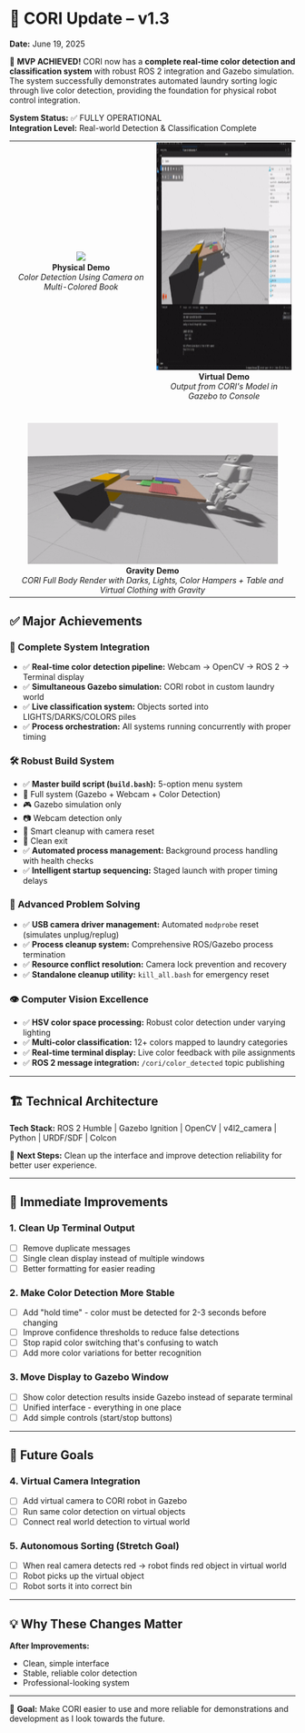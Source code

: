 # 📢 CORI Update – v1.3

**Date:** June 19, 2025

🎉 **MVP ACHIEVED!** CORI now has a **complete real-time color detection and classification system** with robust ROS 2 integration and Gazebo simulation. The system successfully demonstrates automated laundry sorting logic through live color detection, providing the foundation for physical robot control integration.

**System Status:** ✅ FULLY OPERATIONAL  
**Integration Level:** Real-world Detection & Classification Complete  

<div align="center">
  <table>
    <tr>
      <td width="50%" align="center">
        <img src="../../assets/gifs/Physical_Multicolor_Test_Book_Demo.gif" height="400px"/>
        <br><b>Physical Demo</b><br>
        <em>Color Detection Using Camera on Multi-Colored Book</em>
      </td>
      <td width="50%" align="center">
        <img src="../../assets/gifs/Virtual_Multicolor_Test_Book_Demo.gif" height="400px"/>
        <br><b>Virtual Demo</b><br>
        <em>Output from CORI's Model in Gazebo to Console</em>
      </td>
    </tr>
    <tr>
      <td colspan="2" align="center">
        <br><br>
        <img src="../../assets/gifs/CORI_Full_Body_Gravity_Demo.gif" width="90%"/>
        <br><b>Gravity Demo</b><br>
        <em>CORI Full Body Render with Darks, Lights, Color Hampers + Table and Virtual Clothing with Gravity</em>
      </td>
    </tr>
  </table>
</div>

## ✅ Major Achievements

### 🎯 Complete System Integration
- ✅ **Real-time color detection pipeline:** Webcam → OpenCV → ROS 2 → Terminal display
- ✅ **Simultaneous Gazebo simulation:** CORI robot in custom laundry world
- ✅ **Live classification system:** Objects sorted into LIGHTS/DARKS/COLORS piles
- ✅ **Process orchestration:** All systems running concurrently with proper timing

### 🛠️ Robust Build System
- ✅ **Master build script (`build.bash`):** 5-option menu system
 - 🚀 Full system (Gazebo + Webcam + Color Detection)
 - 🎮 Gazebo simulation only
 - 📷 Webcam detection only
 - 🧹 Smart cleanup with camera reset
 - 🚪 Clean exit
- ✅ **Automated process management:** Background process handling with health checks
- ✅ **Intelligent startup sequencing:** Staged launch with proper timing delays

### 🔧 Advanced Problem Solving
- ✅ **USB camera driver management:** Automated `modprobe` reset (simulates unplug/replug)
- ✅ **Process cleanup system:** Comprehensive ROS/Gazebo process termination
- ✅ **Resource conflict resolution:** Camera lock prevention and recovery
- ✅ **Standalone cleanup utility:** `kill_all.bash` for emergency reset

### 👁️ Computer Vision Excellence
- ✅ **HSV color space processing:** Robust color detection under varying lighting
- ✅ **Multi-color classification:** 12+ colors mapped to laundry categories
- ✅ **Real-time terminal display:** Live color feedback with pile assignments
- ✅ **ROS 2 message integration:** `/cori/color_detected` topic publishing

---

## 🏗️ Technical Architecture

**Tech Stack:** ROS 2 Humble | Gazebo Ignition | OpenCV | v4l2_camera | Python | URDF/SDF | Colcon

🎯 **Next Steps:** Clean up the interface and improve detection reliability for better user experience.

---

## 🚀 Immediate Improvements

### 1. **Clean Up Terminal Output**
- [ ] Remove duplicate messages
- [ ] Single clean display instead of multiple windows
- [ ] Better formatting for easier reading

### 2. **Make Color Detection More Stable**
- [ ] Add "hold time" - color must be detected for 2-3 seconds before changing
- [ ] Improve confidence thresholds to reduce false detections
- [ ] Stop rapid color switching that's confusing to watch
- [ ] Add more color variations for better recognition

### 3. **Move Display to Gazebo Window**
- [ ] Show color detection results inside Gazebo instead of separate terminal
- [ ] Unified interface - everything in one place
- [ ] Add simple controls (start/stop buttons)

---

## 🎯 Future Goals

### 4. **Virtual Camera Integration**
- [ ] Add virtual camera to CORI robot in Gazebo
- [ ] Run same color detection on virtual objects
- [ ] Connect real world detection to virtual world

### 5. **Autonomous Sorting (Stretch Goal)**
- [ ] When real camera detects red → robot finds red object in virtual world
- [ ] Robot picks up the virtual object
- [ ] Robot sorts it into correct bin

---

## 💡 Why These Changes Matter

**After Improvements:**
- Clean, simple interface
- Stable, reliable color detection
- Professional-looking system

---

🎯 **Goal:** Make CORI easier to use and more reliable for demonstrations and development as I look towards the future.
